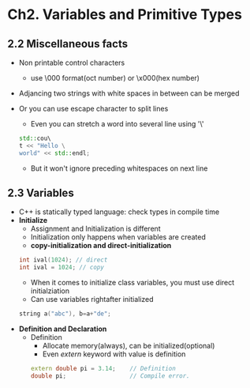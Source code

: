 # Ch2. Variables and Primitive Types

## 2.2 Miscellaneous facts
* Non printable control characters
	* use \000 format(oct number) or \x000(hex number)

* Adjancing two strings with white spaces in between can be merged
* Or you can use escape character to split lines
	* Even you can stretch a word into several line using '\\'
	```c++
	std::cou\
	t << "Hello \
	world" << std::endl;
	```
	* But it won't ignore preceding whitespaces on next line

## 2.3 Variables
* C++ is statically typed language: check types in compile time
* **Initialize**
	* Assignment and Initialization is different
	* Initialization only happens when variables are created
	* **copy-initialization and direct-initialization**
	```c++
	int ival(1024);	// direct
	int ival = 1024; // copy
	```
	* When it comes to initialize class variables, you must use direct initialziation
	* Can use variables rightafter initialized
	```c++
	string a("abc"), b=a+"de";
	```
>
* **Definition and Declaration**
	* Definition
		* Allocate memory(always), can be initialized(optional)
		* Even *extern* keyword with value is definition
		```c++
		extern double pi = 3.14;	// Definition
		double pi;					// Compile error.
		```



